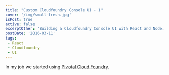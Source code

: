 ```yaml
---
title: "Custom Cloudfoundry Console UI - 1"
cover: '/img/small-fresh.jpg'
isPost: true
active: false
excerptOther: 'Building a Cloudfoundry Console UI with React and Node.'
postDate: '2016-03-11'
tags:
 - React
 - Cloudfoundry
 - UI
---
```


In my job we started using [Pivotal Cloud Foundry](http://pivotal.io/platform).
